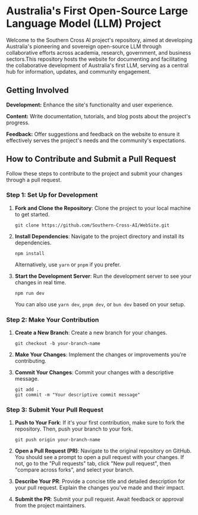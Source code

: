 # Australia's First Open-Source Large Language Model (LLM) Project
Welcome to the Southern Cross AI project's repository, aimed at developing Australia's pioneering and sovereign open-source LLM through collaborative efforts across academia, research, government, and business sectors.This repository hosts the website for documenting and facilitating the collaborative development of Australia's first LLM, serving as a central hub for information, updates, and community engagement. 

## Getting Involved

**Development:** Enhance the site's functionality and user experience.

**Content:** Write documentation, tutorials, and blog posts about the project's progress.

**Feedback:** Offer suggestions and feedback on the website to ensure it effectively serves the project's needs and the community's expectations.

## How to Contribute and Submit a Pull Request

Follow these steps to contribute to the project and submit your changes through a pull request.

### Step 1: Set Up for Development

1. **Fork and Clone the Repository**: Clone the project to your local machine to get started.
    ```
    git clone https://github.com/Southern-Cross-AI/WebSite.git
    ```
2. **Install Dependencies**: Navigate to the project directory and install its dependencies.
    ```
    npm install
    ```
    Alternatively, use `yarn` or `pnpm` if you prefer.

3. **Start the Development Server**: Run the development server to see your changes in real time.
    ```
    npm run dev
    ```
    You can also use `yarn dev`, `pnpm dev`, or `bun dev` based on your setup.

### Step 2: Make Your Contribution

1. **Create a New Branch**: Create a new branch for your changes.
    ```
    git checkout -b your-branch-name
    ```
2. **Make Your Changes**: Implement the changes or improvements you're contributing.

3. **Commit Your Changes**: Commit your changes with a descriptive message.
    ```
    git add .
    git commit -m "Your descriptive commit message"
    ```

### Step 3: Submit Your Pull Request

1. **Push to Your Fork**: If it's your first contribution, make sure to fork the repository. Then, push your branch to your fork.
    ```
    git push origin your-branch-name
    ```
2. **Open a Pull Request (PR)**: Navigate to the original repository on GitHub. You should see a prompt to open a pull request with your changes. If not, go to the "Pull requests" tab, click "New pull request", then "compare across forks", and select your branch.

3. **Describe Your PR**: Provide a concise title and detailed description for your pull request. Explain the changes you've made and their impact.

4. **Submit the PR**: Submit your pull request. Await feedback or approval from the project maintainers.


